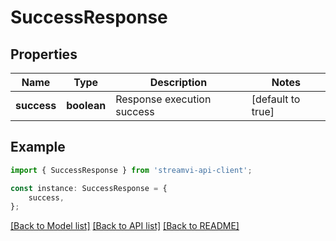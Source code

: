 # SuccessResponse


## Properties

Name | Type | Description | Notes
------------ | ------------- | ------------- | -------------
**success** | **boolean** | Response execution success | [default to true]

## Example

```typescript
import { SuccessResponse } from 'streamvi-api-client';

const instance: SuccessResponse = {
    success,
};
```

[[Back to Model list]](../README.md#documentation-for-models) [[Back to API list]](../README.md#documentation-for-api-endpoints) [[Back to README]](../README.md)
